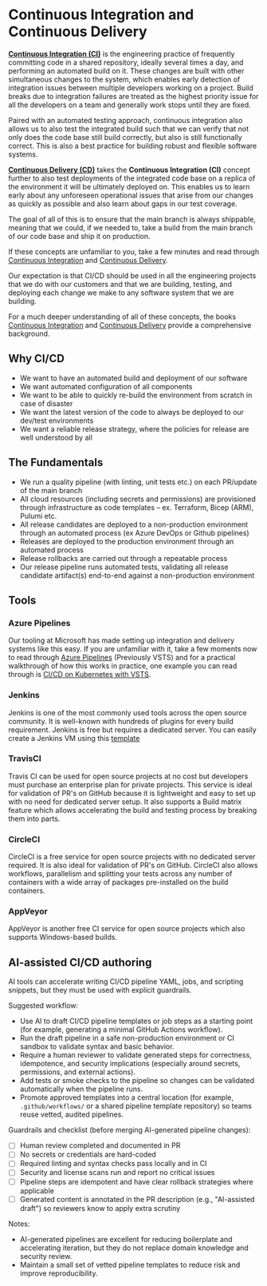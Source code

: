 # Continuous Integration and Continuous Delivery

[**Continuous Integration (CI)**](./continuous-integration.md) is the engineering practice of frequently committing code in a shared repository, ideally several times a day, and performing an automated build on it. These changes are built with other simultaneous changes to the system, which enables early detection of integration issues between multiple developers working on a project. Build breaks due to integration failures are treated as the highest priority issue for all the developers on a team and generally work stops until they are fixed.

Paired with an automated testing approach, continuous integration also allows us to also test the integrated build such that we can verify that not only does the code base still build correctly, but also is still functionally correct. This is also a best practice for building robust and flexible software systems.

[**Continuous Delivery (CD)**](./continuous-delivery.md) takes the **Continuous Integration (CI)** concept further to also test deployments of the integrated code base on a replica of the environment it will be ultimately deployed on. This enables us to learn early about any unforeseen operational issues that arise from our changes as quickly as possible and also learn about gaps in our test coverage.

The goal of all of this is to ensure that the main branch is always shippable, meaning that we could, if we needed to, take a build from the main branch of our code base and ship it on production.

If these concepts are unfamiliar to you, take a few minutes and read through [Continuous Integration](https://www.martinfowler.com/articles/continuousIntegration.html) and [Continuous Delivery](https://martinfowler.com/bliki/ContinuousDelivery.html).

Our expectation is that CI/CD should be used in all the engineering projects that we do with our customers and that we are building, testing, and deploying each change we make to any software system that we are building.

For a much deeper understanding of all of these concepts, the books [Continuous Integration](https://www.amazon.com/Continuous-Integration-Improving-Software-Reducing/dp/0321336380) and [Continuous Delivery](https://www.amazon.com/gp/product/0321601912) provide a comprehensive background.

## Why CI/CD

- We want to have an automated build and deployment of our software
- We want automated configuration of all components
- We want to be able to quickly re-build the environment from scratch in case of disaster
- We want the latest version of the code to always be deployed to our dev/test environments
- We want a reliable release strategy, where the policies for release are well understood by all

## The Fundamentals

- We run a quality pipeline (with linting, unit tests etc.) on each PR/update of the main branch
- All cloud resources (including secrets and permissions) are provisioned through infrastructure as code templates – ex. Terraform, Bicep (ARM), Pulumi etc.
- All release candidates are deployed to a non-production environment through an automated process (ex Azure DevOps or Github pipelines)
- Releases are deployed to the production environment through an automated process
- Release rollbacks are carried out through a repeatable process
- Our release pipeline runs automated tests, validating all release candidate artifact(s) end-to-end against a non-production environment

## Tools

### Azure Pipelines

Our tooling at Microsoft has made setting up integration and delivery systems like this easy. If you are unfamiliar with it, take a few moments now to read through [Azure Pipelines](https://azure.microsoft.com/en-us/services/devops/pipelines/) (Previously VSTS) and for a practical walkthrough of how this works in practice, one example you can read through is [CI/CD on Kubernetes with VSTS](https://medium.com/@timfpark/application-ci-cd-on-kubernetes-with-visual-studio-team-services-ccacecdea8a5).

### Jenkins

Jenkins is one of the most commonly used tools across the open source community. It is well-known with hundreds of plugins for every build requirement.
Jenkins is free but requires a dedicated server.
You can easily create a Jenkins VM using this [template](https://ms.portal.azure.com/#create/azure-oss.jenkinsjenkins)

### TravisCI

Travis CI can be used for open source projects at no cost but developers must purchase an enterprise plan for private projects.
This service is ideal for validation of PR's on GitHub because it is lightweight and easy to set up with no need for dedicated server setup.
It also supports a Build matrix feature which allows accelerating the build and testing process by breaking them into parts.

### CircleCI

CircleCI is a free service for open source projects with no dedicated server required. It is also ideal for validation of PR's on GitHub.
CircleCI also allows workflows, parallelism and splitting your tests across any number of containers with a wide array of packages pre-installed on the build containers.

### AppVeyor

AppVeyor is another free CI service for open source projects which also supports Windows-based builds.

## AI-assisted CI/CD authoring

AI tools can accelerate writing CI/CD pipeline YAML, jobs, and scripting snippets, but they must be used with explicit guardrails.

Suggested workflow:
- Use AI to draft CI/CD pipeline templates or job steps as a starting point (for example, generating a minimal GitHub Actions workflow).
- Run the draft pipeline in a safe non-production environment or CI sandbox to validate syntax and basic behavior.
- Require a human reviewer to validate generated steps for correctness, idempotence, and security implications (especially around secrets, permissions, and external actions).
- Add tests or smoke checks to the pipeline so changes can be validated automatically when the pipeline runs.
- Promote approved templates into a central location (for example, `.github/workflows/` or a shared pipeline template repository) so teams reuse vetted, audited pipelines.

Guardrails and checklist (before merging AI-generated pipeline changes):
- [ ] Human review completed and documented in PR
- [ ] No secrets or credentials are hard-coded
- [ ] Required linting and syntax checks pass locally and in CI
- [ ] Security and license scans run and report no critical issues
- [ ] Pipeline steps are idempotent and have clear rollback strategies where applicable
- [ ] Generated content is annotated in the PR description (e.g., "AI-assisted draft") so reviewers know to apply extra scrutiny

Notes:
- AI-generated pipelines are excellent for reducing boilerplate and accelerating iteration, but they do not replace domain knowledge and security review.
- Maintain a small set of vetted pipeline templates to reduce risk and improve reproducibility.
